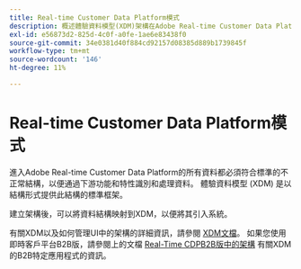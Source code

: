 ```yaml
---
title: Real-time Customer Data Platform模式
description: 概述體驗資料模型(XDM)架構在Adobe Real-time Customer Data Platform的作用。
exl-id: e56873d2-825d-4c0f-a0fe-1ae6e83438f0
source-git-commit: 34e0381d40f884cd92157d08385d889b1739845f
workflow-type: tm+mt
source-wordcount: '146'
ht-degree: 11%

---
```


# Real-time Customer Data Platform模式

進入Adobe Real-time Customer Data Platform的所有資料都必須符合標準的不正常結構，以便通過下游功能和特性識別和處理資料。 體驗資料模型 (XDM) 是以結構形式提供此結構的標準框架。

建立架構後，可以將資料結構映射到XDM，以便將其引入系統。

有關XDM以及如何管理UI中的架構的詳細資訊，請參閱 [XDM文檔](../../xdm/home.md)。 如果您使用即時客戶平台B2B版，請參閱上的文檔 [Real-Time CDPB2B版中的架構](./b2b.md) 有關XDM的B2B特定應用程式的資訊。
